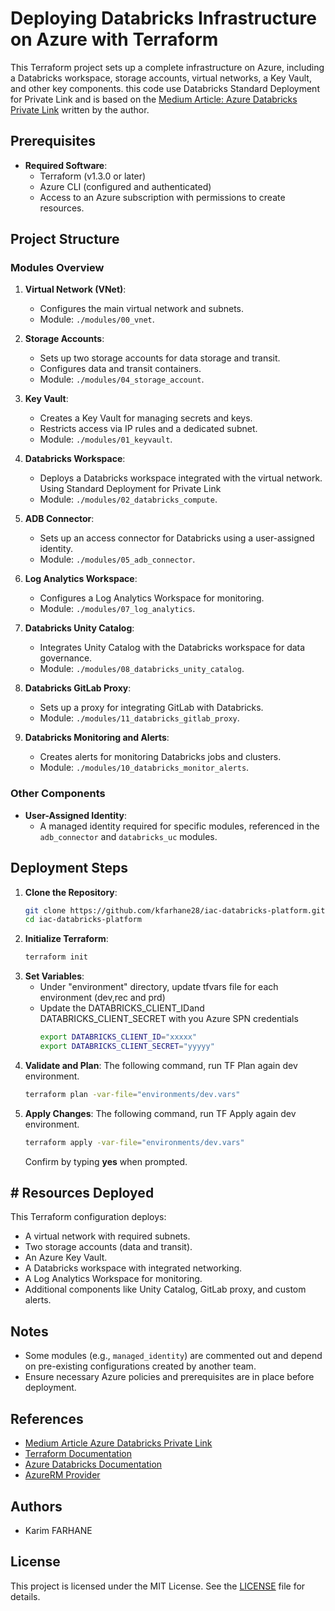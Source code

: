 # Deploying Databricks Infrastructure on Azure with Terraform

This Terraform project sets up a complete infrastructure on Azure, including a Databricks workspace, storage accounts, virtual networks, a Key Vault, and other key components.
this code use Databricks Standard Deployment for Private Link and is based on the [Medium Article: Azure Databricks Private Link](https://medium.com/@farhanekarim/azure-databricks-private-link-9331f7d5e53b) written by the author.

## Prerequisites

- **Required Software**:
  - Terraform (v1.3.0 or later)
  - Azure CLI (configured and authenticated)
  - Access to an Azure subscription with permissions to create resources.

## Project Structure

### Modules Overview

1. **Virtual Network (VNet)**:
   - Configures the main virtual network and subnets.
   - Module: `./modules/00_vnet`.

2. **Storage Accounts**:
   - Sets up two storage accounts for data storage and transit.
   - Configures data and transit containers.
   - Module: `./modules/04_storage_account`.

3. **Key Vault**:
   - Creates a Key Vault for managing secrets and keys.
   - Restricts access via IP rules and a dedicated subnet.
   - Module: `./modules/01_keyvault`.

4. **Databricks Workspace**:
   - Deploys a Databricks workspace integrated with the virtual network. Using Standard Deployment for Private Link
   - Module: `./modules/02_databricks_compute`.

5. **ADB Connector**:
   - Sets up an access connector for Databricks using a user-assigned identity.
   - Module: `./modules/05_adb_connector`.

6. **Log Analytics Workspace**:
   - Configures a Log Analytics Workspace for monitoring.
   - Module: `./modules/07_log_analytics`.

7. **Databricks Unity Catalog**:
   - Integrates Unity Catalog with the Databricks workspace for data governance.
   - Module: `./modules/08_databricks_unity_catalog`.

8. **Databricks GitLab Proxy**:
   - Sets up a proxy for integrating GitLab with Databricks.
   - Module: `./modules/11_databricks_gitlab_proxy`.

9. **Databricks Monitoring and Alerts**:
   - Creates alerts for monitoring Databricks jobs and clusters.
   - Module: `./modules/10_databricks_monitor_alerts`.

### Other Components

- **User-Assigned Identity**:
  - A managed identity required for specific modules, referenced in the `adb_connector` and `databricks_uc` modules.

## Deployment Steps

1. **Clone the Repository**:
   ```bash
   git clone https://github.com/kfarhane28/iac-databricks-platform.git
   cd iac-databricks-platform
   ```
2. **Initialize Terraform**:
    ```bash
    terraform init
    ```
3. **Set Variables**:
    - Under "environment" directory, update tfvars file for each environment (dev,rec and prd)
    - Update the DATABRICKS_CLIENT_IDand DATABRICKS_CLIENT_SECRET with you Azure SPN credentials
      ```bash
      export DATABRICKS_CLIENT_ID="xxxxx"
      export DATABRICKS_CLIENT_SECRET="yyyyy"
      ```
4. **Validate and Plan**:
   The following command, run TF Plan again dev environment.
    ```bash
    terraform plan -var-file="environments/dev.vars"
    ```
5. **Apply Changes**:
   The following command, run TF Apply again dev environment.
    ```bash
    terraform apply -var-file="environments/dev.vars"
    ```
    Confirm by typing **yes** when prompted.

## # Resources Deployed
This Terraform configuration deploys:

- A virtual network with required subnets.
- Two storage accounts (data and transit).
- An Azure Key Vault.
- A Databricks workspace with integrated networking.
- A Log Analytics Workspace for monitoring.
- Additional components like Unity Catalog, GitLab proxy, and custom alerts.

## Notes

- Some modules (e.g., `managed_identity`) are commented out and depend on pre-existing configurations created by another team.
- Ensure necessary Azure policies and prerequisites are in place before deployment.

## References
- [Medium Article Azure Databricks Private Link](https://medium.com/@farhanekarim/azure-databricks-private-link-9331f7d5e53b)
- [Terraform Documentation](https://www.terraform.io/docs)
- [Azure Databricks Documentation](https://learn.microsoft.com/en-us/azure/databricks/)
- [AzureRM Provider](https://registry.terraform.io/providers/hashicorp/azurerm/latest/docs)


## Authors
- Karim FARHANE

## License

This project is licensed under the MIT License. See the [LICENSE](LICENSE) file for details.
